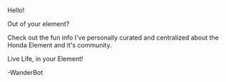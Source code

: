 Hello!

Out of your element?

Check out the fun info I've personally curated and centralized about the Honda Element and it's community.

Live Life, in your Element! 

-WanderBot